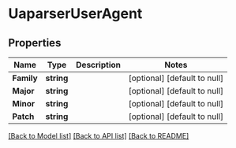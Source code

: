 # UaparserUserAgent

## Properties
Name | Type | Description | Notes
------------ | ------------- | ------------- | -------------
**Family** | **string** |  | [optional] [default to null]
**Major** | **string** |  | [optional] [default to null]
**Minor** | **string** |  | [optional] [default to null]
**Patch** | **string** |  | [optional] [default to null]

[[Back to Model list]](../README.md#documentation-for-models) [[Back to API list]](../README.md#documentation-for-api-endpoints) [[Back to README]](../README.md)



